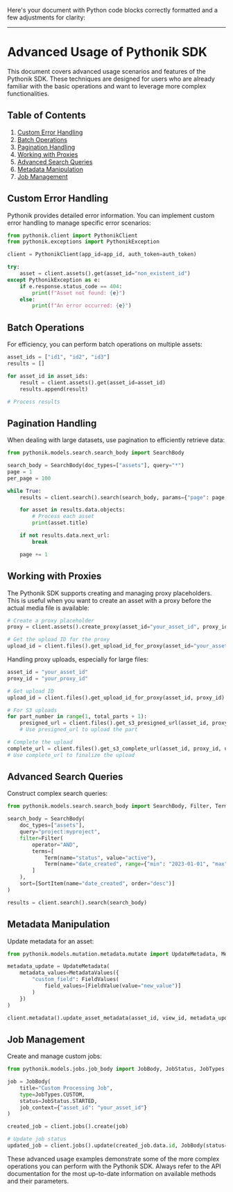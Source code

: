 Here's your document with Python code blocks correctly formatted and a few adjustments for clarity:

---

# Advanced Usage of Pythonik SDK

This document covers advanced usage scenarios and features of the Pythonik SDK. These techniques are designed for users who are already familiar with the basic operations and want to leverage more complex functionalities.

## Table of Contents

1. [Custom Error Handling](#custom-error-handling)
2. [Batch Operations](#batch-operations)
3. [Pagination Handling](#pagination-handling)
4. [Working with Proxies](#working-with-proxies)
5. [Advanced Search Queries](#advanced-search-queries)
6. [Metadata Manipulation](#metadata-manipulation)
7. [Job Management](#job-management)

## Custom Error Handling

Pythonik provides detailed error information. You can implement custom error handling to manage specific error scenarios:

```python
from pythonik.client import PythonikClient
from pythonik.exceptions import PythonikException

client = PythonikClient(app_id=app_id, auth_token=auth_token)

try:
    asset = client.assets().get(asset_id="non_existent_id")
except PythonikException as e:
    if e.response.status_code == 404:
        print(f"Asset not found: {e}")
    else:
        print(f"An error occurred: {e}")
```

## Batch Operations

For efficiency, you can perform batch operations on multiple assets:

```python
asset_ids = ["id1", "id2", "id3"]
results = []

for asset_id in asset_ids:
    result = client.assets().get(asset_id=asset_id)
    results.append(result)

# Process results
```

## Pagination Handling

When dealing with large datasets, use pagination to efficiently retrieve data:

```python
from pythonik.models.search.search_body import SearchBody

search_body = SearchBody(doc_types=["assets"], query="*")
page = 1
per_page = 100

while True:
    results = client.search().search(search_body, params={"page": page, "per_page": per_page})

    for asset in results.data.objects:
        # Process each asset
        print(asset.title)

    if not results.data.next_url:
        break

    page += 1
```

## Working with Proxies

The Pythonik SDK supports creating and managing proxy placeholders. This is useful when you want to create an asset with a proxy before the actual media file is available:

```python
# Create a proxy placeholder
proxy = client.assets().create_proxy(asset_id="your_asset_id", proxy_id="your_proxy_id")

# Get the upload ID for the proxy
upload_id = client.files().get_upload_id_for_proxy(asset_id="your_asset_id", proxy_id="your_proxy_id")
```

Handling proxy uploads, especially for large files:

```python
asset_id = "your_asset_id"
proxy_id = "your_proxy_id"

# Get upload ID
upload_id = client.files().get_upload_id_for_proxy(asset_id, proxy_id)

# For S3 uploads
for part_number in range(1, total_parts + 1):
    presigned_url = client.files().get_s3_presigned_url(asset_id, proxy_id, upload_id, part_number)
    # Use presigned_url to upload the part

# Complete the upload
complete_url = client.files().get_s3_complete_url(asset_id, proxy_id, upload_id)
# Use complete_url to finalize the upload
```

## Advanced Search Queries

Construct complex search queries:

```python
from pythonik.models.search.search_body import SearchBody, Filter, Term, SortItem

search_body = SearchBody(
    doc_types=["assets"],
    query="project:myproject",
    filter=Filter(
        operator="AND",
        terms=[
            Term(name="status", value="active"),
            Term(name="date_created", range={"min": "2023-01-01", "max": "2023-12-31"})
        ]
    ),
    sort=[SortItem(name="date_created", order="desc")]
)

results = client.search().search(search_body)
```

## Metadata Manipulation

Update metadata for an asset:

```python
from pythonik.models.mutation.metadata.mutate import UpdateMetadata, MetadataValues, FieldValues, FieldValue

metadata_update = UpdateMetadata(
    metadata_values=MetadataValues({
        "custom_field": FieldValues(
            field_values=[FieldValue(value="new_value")]
        )
    })
)

client.metadata().update_asset_metadata(asset_id, view_id, metadata_update)
```

## Job Management

Create and manage custom jobs:

```python
from pythonik.models.jobs.job_body import JobBody, JobStatus, JobTypes

job = JobBody(
    title="Custom Processing Job",
    type=JobTypes.CUSTOM,
    status=JobStatus.STARTED,
    job_context={"asset_id": "your_asset_id"}
)

created_job = client.jobs().create(job)

# Update job status
updated_job = client.jobs().update(created_job.data.id, JobBody(status=JobStatus.FINISHED))
```

These advanced usage examples demonstrate some of the more complex operations you can perform with the Pythonik SDK. Always refer to the API documentation for the most up-to-date information on available methods and their parameters.
